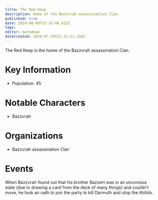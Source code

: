 ```yaml
---
title: The Red Keep
description: Home of the Bazzvrah assassination Clan. 
published: true
date: 2024-08-09T15:33:48.815Z
tags: 
editor: markdown
dateCreated: 2024-07-28T21:31:11.258Z
---
```


The Red Keep is the home of the Bazzvrah assassination Clan. 

# Key Information
- Population: 45

# Notable Characters
- Bazzvrah

# Organizations
- Bazzvrah assassination Clan

# Events
When Bazzvrah found out that his brother Bazzert was in an unconoius state (due to drawing a card from the deck of many things) and couldn't move, he took an oath to join the party to kill Darmuth and stop the ithilids.